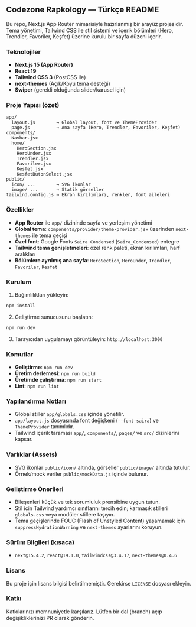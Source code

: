 ## Codezone Rapkology — Türkçe README

Bu repo, Next.js App Router mimarisiyle hazırlanmış bir arayüz projesidir. Tema yönetimi, Tailwind CSS ile stil sistemi ve içerik bölümleri (Hero, Trendler, Favoriler, Keşfet) üzerine kurulu bir sayfa düzeni içerir.

### Teknolojiler

- **Next.js 15 (App Router)**
- **React 19**
- **Tailwind CSS 3** (PostCSS ile)
- **next-themes** (Açık/Koyu tema desteği)
- **Swiper** (gerekli olduğunda slider/karusel için)

### Proje Yapısı (özet)

```
app/
  layout.js        → Global layout, font ve ThemeProvider
  page.js          → Ana sayfa (Hero, Trendler, Favoriler, Keşfet)
components/
  Navbar.jsx
  home/
    HeroSection.jsx
    HeroUnder.jsx
    Trendler.jsx
    Favoriler.jsx
    Kesfet.jsx
    KesfetButonSelect.jsx
public/
  icon/ ...        → SVG ikonlar
  image/ ...       → Statik görseller
tailwind.config.js → Ekran kırılımları, renkler, font aileleri
```

### Özellikler

- **App Router** ile `app/` dizininde sayfa ve yerleşim yönetimi
- **Global tema**: `components/provider/theme-provider.jsx` üzerinden `next-themes` ile tema geçişi
- **Özel font**: Google Fonts `Saira Condensed` (`Saira_Condensed`) entegre
- **Tailwind tema genişletmeleri**: özel renk paleti, ekran kırılımları, harf aralıkları
- **Bölümlere ayrılmış ana sayfa**: `HeroSection`, `HeroUnder`, `Trendler`, `Favoriler`, `Kesfet`

### Kurulum

1. Bağımlılıkları yükleyin:

```bash
npm install
```

2. Geliştirme sunucusunu başlatın:

```bash
npm run dev
```

3. Tarayıcıdan uygulamayı görüntüleyin: `http://localhost:3000`

### Komutlar

- **Geliştirme**: `npm run dev`
- **Üretim derlemesi**: `npm run build`
- **Üretimde çalıştırma**: `npm run start`
- **Lint**: `npm run lint`

### Yapılandırma Notları

- Global stiller `app/globals.css` içinde yönetilir.
- `app/layout.js` dosyasında font değişkeni (`--font-saira`) ve `ThemeProvider` tanımlıdır.
- Tailwind içerik taraması `app/`, `components/`, `pages/` ve `src/` dizinlerini kapsar.

### Varlıklar (Assets)

- SVG ikonlar `public/icon/` altında, görseller `public/image/` altında tutulur.
- Örnek/mock veriler `public/mockData.js` içinde bulunur.

### Geliştirme Önerileri

- Bileşenleri küçük ve tek sorumluluk prensibine uygun tutun.
- Stil için Tailwind yardımcı sınıflarını tercih edin; karmaşık stilleri `globals.css` veya modüler stillere taşıyın.
- Tema geçişlerinde FOUC (Flash of Unstyled Content) yaşamamak için `suppressHydrationWarning` ve `next-themes` ayarlarını koruyun.

### Sürüm Bilgileri (kısaca)

- `next@15.4.2`, `react@19.1.0`, `tailwindcss@3.4.17`, `next-themes@0.4.6`

### Lisans

Bu proje için lisans bilgisi belirtilmemiştir. Gerekirse `LICENSE` dosyası ekleyin.

### Katkı

Katkılarınızı memnuniyetle karşılarız. Lütfen bir dal (branch) açıp değişikliklerinizi PR olarak gönderin.
